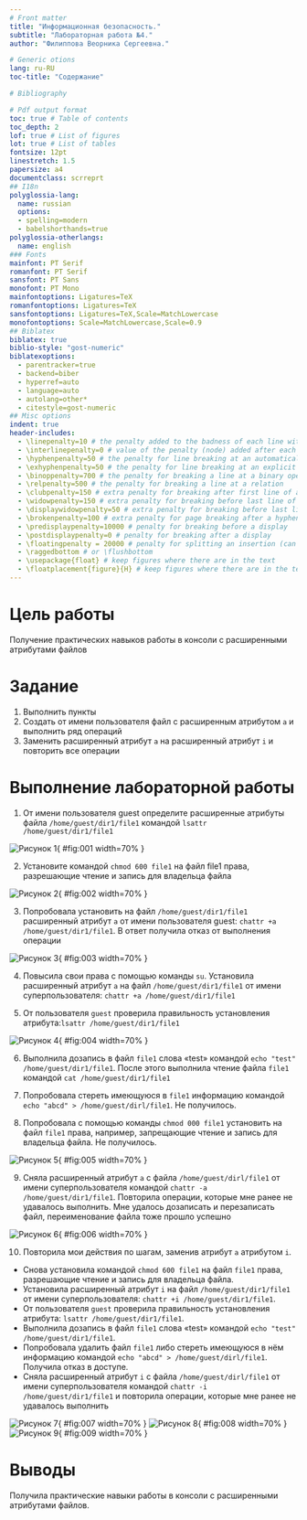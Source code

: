 ```yaml
---
# Front matter
title: "Информационная безопасность."
subtitle: "Лабораторная работа №4."
author: "Филиппова Веорника Сергеевна."

# Generic otions
lang: ru-RU
toc-title: "Содержание"

# Bibliography

# Pdf output format
toc: true # Table of contents
toc_depth: 2
lof: true # List of figures
lot: true # List of tables
fontsize: 12pt
linestretch: 1.5
papersize: a4
documentclass: scrreprt
## I18n
polyglossia-lang:
  name: russian
  options:
  - spelling=modern
  - babelshorthands=true
polyglossia-otherlangs:
  name: english
### Fonts
mainfont: PT Serif
romanfont: PT Serif
sansfont: PT Sans
monofont: PT Mono
mainfontoptions: Ligatures=TeX
romanfontoptions: Ligatures=TeX
sansfontoptions: Ligatures=TeX,Scale=MatchLowercase
monofontoptions: Scale=MatchLowercase,Scale=0.9
## Biblatex
biblatex: true
biblio-style: "gost-numeric"
biblatexoptions:
  - parentracker=true
  - backend=biber
  - hyperref=auto
  - language=auto
  - autolang=other*
  - citestyle=gost-numeric
## Misc options
indent: true
header-includes:
  - \linepenalty=10 # the penalty added to the badness of each line within a paragraph (no associated penalty node) Increasing the value makes tex try to have fewer lines in the paragraph.
  - \interlinepenalty=0 # value of the penalty (node) added after each line of a paragraph.
  - \hyphenpenalty=50 # the penalty for line breaking at an automatically inserted hyphen
  - \exhyphenpenalty=50 # the penalty for line breaking at an explicit hyphen
  - \binoppenalty=700 # the penalty for breaking a line at a binary operator
  - \relpenalty=500 # the penalty for breaking a line at a relation
  - \clubpenalty=150 # extra penalty for breaking after first line of a paragraph
  - \widowpenalty=150 # extra penalty for breaking before last line of a paragraph
  - \displaywidowpenalty=50 # extra penalty for breaking before last line before a display math
  - \brokenpenalty=100 # extra penalty for page breaking after a hyphenated line
  - \predisplaypenalty=10000 # penalty for breaking before a display
  - \postdisplaypenalty=0 # penalty for breaking after a display
  - \floatingpenalty = 20000 # penalty for splitting an insertion (can only be split footnote in standard LaTeX)
  - \raggedbottom # or \flushbottom
  - \usepackage{float} # keep figures where there are in the text
  - \floatplacement{figure}{H} # keep figures where there are in the text
---
```


# Цель работы

Получение практических навыков работы в консоли с расширенными атрибутами файлов

# Задание

1) Выполнить пункты
2) Создать от имени пользователя файл с расширенным атрибутом `a` и выполнить ряд операций
3) Заменить расширенный атрибут `a` на расширенный атрибут `i` и повторить все операции


# Выполнение лабораторной работы

1. От имени пользователя guest определите расширенные атрибуты файла `/home/guest/dir1/file1` командой `lsattr /home/guest/dir1/file1`

![Рисунок 1 ](../scr/1.jpg){ #fig:001 width=70% }

2. Установите командой `chmod 600 file1` на файл file1 права, разрешающие чтение и запись для владельца файла

![Рисунок 2](../scr/2.jpg){ #fig:002 width=70% }

3. Попробовала установить на файл `/home/guest/dir1/file1` расширенный атрибут `a` от имени пользователя guest: `chattr +a /home/guest/dir1/file1`. В ответ получила отказ от выполнения операции

![Рисунок 3](../scr/3.jpg){ #fig:003 width=70% }

4. Повысила свои права с помощью команды `su`. Установила расширенный атрибут `a` на файл `/home/guest/dir1/file1` от имени суперпользователя: `chattr +a /home/guest/dir1/file1`

5. От пользователя `guest` проверила правильность установления атрибута:`lsattr /home/guest/dir1/file1`

![Рисунок 4](../scr/4.jpg){ #fig:004 width=70% }

6. Выполнила дозапись в файл `file1` слова «test» командой `echo "test" /home/guest/dir1/file1`. После этого выполнила чтение файла `file1` командой `cat /home/guest/dir1/file1`

7. Попробовала стереть имеющуюся в `file1` информацию командой `echo "abcd" > /home/guest/dirl/file1`. Не получилось.

8. Попробовала с помощью команды `chmod 000 file1` установить на файл `file1` права, например, запрещающие чтение и запись для владельца файла. Не получилось.

![Рисунок 5](../scr/5.jpg){ #fig:005 width=70% }

9. Сняла расширенный атрибут `a` с файла `/home/guest/dirl/file1` от имени суперпользователя командой `chattr -a /home/guest/dir1/file1`. Повторила операции, которые мне ранее не удавалось выполнить. Мне удалось дозаписать и перезаписать файл, переименование файла тоже прошло успешно 

![Рисунок 6](../scr/6.jpg){ #fig:006 width=70% }

10. Повторила мои действия по шагам, заменив атрибут `a` атрибутом `i`.
- Снова установила командой `chmod 600 file1` на файл `file1` права, разрешающие чтение и запись для владельца файла. 
- Установила расширенный атрибут `i` на файл `/home/guest/dir1/file1` от имени суперпользователя: `chattr +i /home/guest/dir1/file1`. 
- От пользователя `guest` проверила правильность установления атрибута: `lsattr /home/guest/dir1/file1`.
- Выполнила дозапись в файл `file1` слова «test» командой `echo "test" /home/guest/dir1/file1`. 
- Попробовала удалить файл `file1` либо стереть имеющуюся в нём информацию командой `echo "abcd" > /home/guest/dirl/file1`. Получила отказ в доступе. 
- Сняла расширенный атрибут `i` с файла `/home/guest/dirl/file1` от имени суперпользователя командой `chattr -i /home/guest/dir1/file1` и повторила операции, которые мне ранее не удавалось выполнить

![Рисунок 7](../scr/7.jpg){ #fig:007 width=70% }
![Рисунок 8](../scr/8.jpg){ #fig:008 width=70% }
![Рисунок 9](../scr/9.jpg){ #fig:009 width=70% }

# Выводы

Получила практические навыки работы в консоли с расширенными атрибутами файлов.